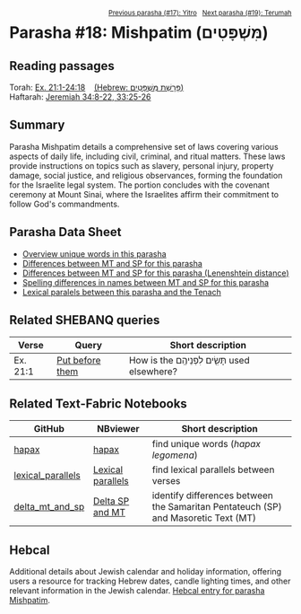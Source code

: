 <span style="float: right;"><sup><a href="../17%20-%20Yitro">Previous parasha (#17): Yitro</a> &nbsp;&nbsp;<a href="../19%20-%20Terumah">Next parasha (#19): Terumah</a></sup></span>

# Parasha #18: Mishpatim (מִּשְׁפָּטִים)

## Reading passages

Torah: <a href="https://www.stepbible.org/?q=version=NASB2020|reference=Ex.21:1-24:18&options=HNVUG" target="_blank">Ex. 21:1-24:18</a> &nbsp;&nbsp; <a href="https://tikkun.io/#/p/mishpatim" target="_blank">(Hebrew: פָּרָשַׁת מִּשְׁפָּטִים)</a><br>
Haftarah: <a href="https://www.stepbible.org/?q=version=NASB2020|reference=Jer.34:8-22;33:25-26&options=HNVUG" target="_blank">Jeremiah 34:8-22, 33:25-26</a>

## Summary

Parasha Mishpatim details a comprehensive set of laws covering various aspects of daily life, including civil, criminal, and ritual matters. These laws provide instructions on topics such as slavery, personal injury, property damage, social justice, and religious observances, forming the foundation for the Israelite legal system. The portion concludes with the covenant ceremony at Mount Sinai, where the Israelites affirm their commitment to follow God's commandments.

## Parasha Data Sheet

<ul><li><a href="https://tonyjurg.github.io/Parashot/WeeklyParasha/18%20-%20Mishpatim/hapax_legomena(Mishpatim).html" target="_blank">Overview unique words in this parasha</a>
</li><li><a href="https://tonyjurg.github.io/Parashot/WeeklyParasha/18%20-%20Mishpatim/differences_MT_SP(Mishpatim).html" target="_blank">Differences between MT and SP for this parasha</a>
</li><li><a href="https://tonyjurg.github.io/Parashot/WeeklyParasha/18%20-%20Mishpatim/levenshtein_differences_MT_SP(Mishpatim).html" target="_blank">Differences between MT and SP for this parasha (Lenenshtein distance)</a>
</li><li><a href="https://tonyjurg.github.io/Parashot/WeeklyParasha/18%20-%20Mishpatim/spelling_differences_SP_MT(Mishpatim).html" target="_blank">Spelling differences in names between MT and SP for this parasha</a>
</li><li><a href="https://tonyjurg.github.io/Parashot/WeeklyParasha/18%20-%20Mishpatim/lexical_parallels(Mishpatim).html" target="_blank">Lexical paralels between this parasha and the Tenach</a>
</li></ul>

## Related SHEBANQ queries

Verse | Query | Short description
--- | --- | --- 
Ex. 21:1 | <a href="https://shebanq.ancient-data.org/hebrew/text?iid=6342&page=1&mr=r&qw=q" target="_blank">Put before them</a> | How is the תָּשִׂ֖ים לִפְנֵיהֶֽם used elsewhere?

## Related Text-Fabric Notebooks

GitHub | NBviewer | Short description
---|---|---
[hapax](hapax.ipynb) | <a href="https://nbviewer.org/github/tonyjurg/Parashot/blob/main/WeeklyParasha/18%20-%20Mishpatim/hapax.ipynb" target="_blank">hapax</a> | find unique words (*hapax legomena*)
[lexical_parallels](lexical_parallels.ipynb) |<a href="https://nbviewer.org/github/tonyjurg/Parashot/blob/main/WeeklyParasha/18%20-%20Mishpatim/lexical_parallels.ipynb" target="_blank">Lexical parallels</a>| find lexical parallels between verses
[delta_mt_and_sp](delta_mt_and_sp.ipynb) |<a href="https://nbviewer.org/github/tonyjurg/Parashot/blob/main/WeeklyParasha/18%20-%20Mishpatim/delta_mt_and_sp.ipynb" target="_blank">Delta SP and MT</a>| identify differences between the Samaritan Pentateuch (SP) and Masoretic Text (MT)

## Hebcal

Additional details about Jewish calendar and holiday information, offering users a resource for tracking Hebrew dates, candle lighting times, and other relevant information in the Jewish calendar. <a href="https://www.hebcal.com/sedrot/mispatim" target="_blank">Hebcal entry for parasha Mishpatim</a>.
